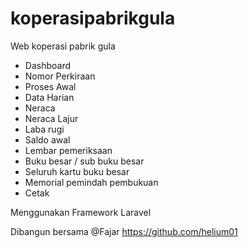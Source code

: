 # koperasipabrikgula
Web koperasi pabrik gula
- Dashboard
- Nomor Perkiraan
- Proses Awal
- Data Harian
- Neraca
- Neraca Lajur
- Laba rugi
- Saldo awal
- Lembar pemeriksaan
- Buku besar / sub buku besar
- Seluruh kartu buku besar
- Memorial pemindah pembukuan
- Cetak

Menggunakan Framework Laravel

Dibangun bersama @Fajar https://github.com/helium01
